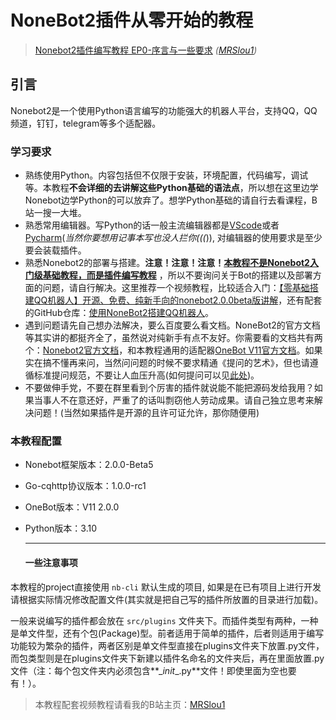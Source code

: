 # NoneBot2插件从零开始的教程

> [Nonebot2插件编写教程 EP0-序言与一些要求](https://www.bilibili.com/video/BV1cV4y1J7xahttps://www.bilibili.com/video/BV1cV4y1J7xa) *([MRSlou1](https://space.bilibili.com/634651362))*

## 引言

Nonebot2是一个使用Python语言编写的功能强大的机器人平台，支持QQ，QQ频道，钉钉，telegram等多个适配器。

### 学习要求  

- 熟练使用Python。内容包括但不仅限于安装，环境配置，代码编写，调试等。本教程**不会详细的去讲解这些Python基础的语法点**，所以想在这里边学Nonebot边学Python的可以放弃了。想学Python基础的请自行去看课程，B站一搜一大堆。
- 熟悉常用编辑器。写Python的话一般主流编辑器都是[VScode](https://code.visualstudio.com/)或者[Pycharm](https://www.jetbrains.com/pycharm/download/#section=windows)(*当然你要想用记事本写也没人拦你(((*)), 对编辑器的使用要求是至少要会装载插件。
- 熟悉Nonebot2的部署与搭建。**注意！注意！注意！<u>本教程不是Nonebot2入门级基础教程，而是插件编写教程</u>** ，所以不要询问关于Bot的搭建以及部署方面的问题，请自行解决。这里推荐一个视频教程，比较适合入门：[【零基础搭建QQ机器人】开源、免费、纯新手向的nonebot2.0.0beta版讲解](https://www.bilibili.com/video/BV1aZ4y1f7e2)，还有配套的GitHub仓库：[使用NoneBot2搭建QQ机器人](https://github.com/Well2333/NoneBot2_NoobGuide)。
- 遇到问题请先自己想办法解决，要么百度要么看文档。NoneBot2的官方文档等其实讲的都挺齐全了，虽然说对纯新手有点不友好。你需要看的文档共有两个：[Nonebot2官方文档](https://v2.nonebot.dev/docs/tutorial/create-project)，和本教程通用的适配器[OneBot V11官方文档](https://github.com/botuniverse/onebot-11)。如果实在搞不懂再来问，当然问问题的时候不要求精通《提问的艺术》，但也请遵循标准提问规范，不要让人血压升高(如何提问可以见[此处](./知识理论/debug.md))。
- 不要做伸手党，不要在群里看到个厉害的插件就说能不能把源码发给我用？如果当事人不在意还好，严重了的话叫剽窃他人劳动成果。请自己独立思考来解决问题！(当然如果插件是开源的且许可证允许，那你随便用)

### 本教程配置

- Nonebot框架版本：2.0.0-Beta5

- Go-cqhttp协议版本：1.0.0-rc1

- OneBot版本：V11 2.0.0

- Python版本：3.10

  ------

  #### 一些注意事项


本教程的project直接使用 `nb-cli` 默认生成的项目, 如果是在已有项目上进行开发请根据实际情况修改配置文件(其实就是把自己写的插件所放置的目录进行加载)。

一般来说编写的插件都会放在 `src/plugins` 文件夹下。而插件类型有两种，一种是单文件型，还有个包(Package)型。前者适用于简单的插件，后者则适用于编写功能较为繁杂的插件，两者区别是单文件型直接在plugins文件夹下放置.py文件，而包类型则是在plugins文件夹下新建以插件名命名的文件夹后，再在里面放置.py文件（注：每个包文件夹内必须包含**\__init__.py**文件！即使里面为空也要有！）。

> 本教程配套视频教程请看我的B站主页：[MRSlou1](https://space.bilibili.com/634651362)
